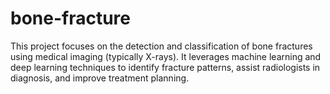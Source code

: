 # bone-fracture
This project focuses on the detection and classification of bone fractures using medical imaging (typically X-rays). It leverages machine learning and deep learning techniques to identify fracture patterns, assist radiologists in diagnosis, and improve treatment planning.

